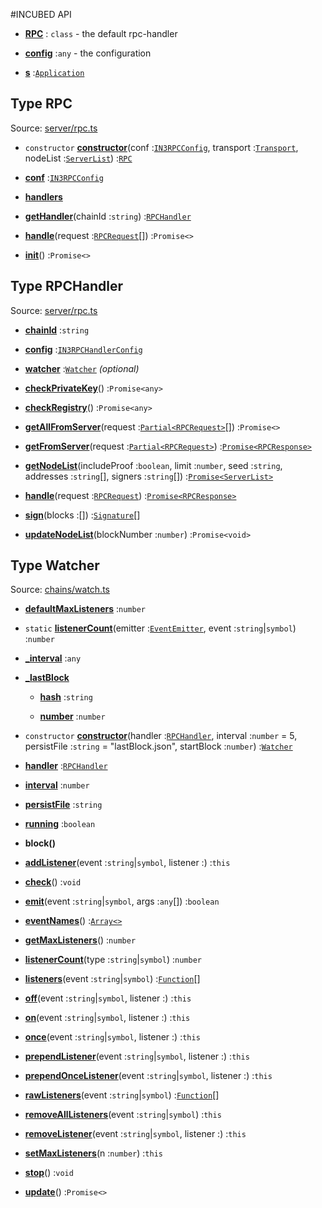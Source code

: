 #INCUBED API

* [**RPC**](#type-rpc) : `class`  - the default rpc-handler

* **[config](https://github.com/slockit/in3-server/blob/master/index.ts#L11)** :`any` - the configuration

* **[s](https://github.com/slockit/in3-server/blob/master/index.ts#L8)** :[`Application`](#type-application) 


## Type RPC


Source: [server/rpc.ts](https://github.com/slockit/in3-server/blob/master/server/rpc.ts#L9)



* `constructor` **[constructor](https://github.com/slockit/in3-server/blob/master/server/rpc.ts#L11)**(conf :[`IN3RPCConfig`](#type-in3rpcconfig), transport :[`Transport`](#type-transport), nodeList :[`ServerList`](#type-serverlist)) :[`RPC`](#type-rpc) 

* **[conf](https://github.com/slockit/in3-server/blob/master/server/rpc.ts#L10)** :[`IN3RPCConfig`](#type-in3rpcconfig) 

* **[handlers](https://github.com/slockit/in3-server/blob/master/server/rpc.ts#L11)**

* **[getHandler](https://github.com/slockit/in3-server/blob/master/server/rpc.ts#L80)**(chainId :`string`) :[`RPCHandler`](#type-rpchandler) 

* **[handle](https://github.com/slockit/in3-server/blob/master/server/rpc.ts#L35)**(request :[`RPCRequest`](#type-rpcrequest)[]) :`Promise<>` 

* **[init](https://github.com/slockit/in3-server/blob/master/server/rpc.ts#L72)**() :`Promise<>` 


## Type RPCHandler


Source: [server/rpc.ts](https://github.com/slockit/in3-server/blob/master/server/rpc.ts#L88)



* **[chainId](https://github.com/slockit/in3-server/blob/master/server/rpc.ts#L89)** :`string` 

* **[config](https://github.com/slockit/in3-server/blob/master/server/rpc.ts#L98)** :[`IN3RPCHandlerConfig`](#type-in3rpchandlerconfig) 

* **[watcher](https://github.com/slockit/in3-server/blob/master/server/rpc.ts#L99)** :[`Watcher`](#type-watcher) *(optional)*  

* **[checkPrivateKey](https://github.com/slockit/in3-server/blob/master/server/rpc.ts#L97)**() :`Promise<any>` 

* **[checkRegistry](https://github.com/slockit/in3-server/blob/master/server/rpc.ts#L96)**() :`Promise<any>` 

* **[getAllFromServer](https://github.com/slockit/in3-server/blob/master/server/rpc.ts#L93)**(request :[`Partial<RPCRequest>`](#type-partial)[]) :`Promise<>` 

* **[getFromServer](https://github.com/slockit/in3-server/blob/master/server/rpc.ts#L92)**(request :[`Partial<RPCRequest>`](#type-partial)) :[`Promise<RPCResponse>`](#type-rpcresponse) 

* **[getNodeList](https://github.com/slockit/in3-server/blob/master/server/rpc.ts#L94)**(includeProof :`boolean`, limit :`number`, seed :`string`, addresses :`string`[], signers :`string`[]) :[`Promise<ServerList>`](#type-serverlist) 

* **[handle](https://github.com/slockit/in3-server/blob/master/server/rpc.ts#L90)**(request :[`RPCRequest`](#type-rpcrequest)) :[`Promise<RPCResponse>`](#type-rpcresponse) 

* **[sign](https://github.com/slockit/in3-server/blob/master/server/rpc.ts#L91)**(blocks :[]) :[`Signature`](#type-signature)[] 

* **[updateNodeList](https://github.com/slockit/in3-server/blob/master/server/rpc.ts#L95)**(blockNumber :`number`) :`Promise<void>` 


## Type Watcher


Source: [chains/watch.ts](https://github.com/slockit/in3-server/blob/master/chains/watch.ts#L15)



* **[defaultMaxListeners](https://github.com/slockit/in3-server/blob/master//Users/simon/ws/slock/n3/in3-server/node_modules/@types/node/index.d.ts#L1012)** :`number` 

* `static` **[listenerCount](https://github.com/slockit/in3-server/blob/master//Users/simon/ws/slock/n3/in3-server/node_modules/@types/node/index.d.ts#L1011)**(emitter :[`EventEmitter`](#type-eventemitter), event :`string`|`symbol`) :`number` 

* **[_interval](https://github.com/slockit/in3-server/blob/master/chains/watch.ts#L22)** :`any` 

* **[_lastBlock](https://github.com/slockit/in3-server/blob/master/chains/watch.ts#L17)**

    * **[hash](https://github.com/slockit/in3-server/blob/master/chains/watch.ts#L19)** :`string` 

    * **[number](https://github.com/slockit/in3-server/blob/master/chains/watch.ts#L18)** :`number` 

* `constructor` **[constructor](https://github.com/slockit/in3-server/blob/master/chains/watch.ts#L26)**(handler :[`RPCHandler`](#type-rpchandler), interval :`number` = 5, persistFile :`string` = "lastBlock.json", startBlock :`number`) :[`Watcher`](#type-watcher) 

* **[handler](https://github.com/slockit/in3-server/blob/master/chains/watch.ts#L23)** :[`RPCHandler`](#type-rpchandler) 

* **[interval](https://github.com/slockit/in3-server/blob/master/chains/watch.ts#L24)** :`number` 

* **[persistFile](https://github.com/slockit/in3-server/blob/master/chains/watch.ts#L25)** :`string` 

* **[running](https://github.com/slockit/in3-server/blob/master/chains/watch.ts#L26)** :`boolean` 

*  **block()** 

* **[addListener](https://github.com/slockit/in3-server/blob/master//Users/simon/ws/slock/n3/in3-server/node_modules/@types/node/index.d.ts#L1014)**(event :`string`|`symbol`, listener :) :`this` 

* **[check](https://github.com/slockit/in3-server/blob/master/chains/watch.ts#L76)**() :`void` 

* **[emit](https://github.com/slockit/in3-server/blob/master//Users/simon/ws/slock/n3/in3-server/node_modules/@types/node/index.d.ts#L1026)**(event :`string`|`symbol`, args :`any`[]) :`boolean` 

* **[eventNames](https://github.com/slockit/in3-server/blob/master//Users/simon/ws/slock/n3/in3-server/node_modules/@types/node/index.d.ts#L1027)**() :[`Array<>`](#type-array) 

* **[getMaxListeners](https://github.com/slockit/in3-server/blob/master//Users/simon/ws/slock/n3/in3-server/node_modules/@types/node/index.d.ts#L1023)**() :`number` 

* **[listenerCount](https://github.com/slockit/in3-server/blob/master//Users/simon/ws/slock/n3/in3-server/node_modules/@types/node/index.d.ts#L1028)**(type :`string`|`symbol`) :`number` 

* **[listeners](https://github.com/slockit/in3-server/blob/master//Users/simon/ws/slock/n3/in3-server/node_modules/@types/node/index.d.ts#L1024)**(event :`string`|`symbol`) :[`Function`](#type-function)[] 

* **[off](https://github.com/slockit/in3-server/blob/master//Users/simon/ws/slock/n3/in3-server/node_modules/@types/node/index.d.ts#L1020)**(event :`string`|`symbol`, listener :) :`this` 

* **[on](https://github.com/slockit/in3-server/blob/master//Users/simon/ws/slock/n3/in3-server/node_modules/@types/node/index.d.ts#L1015)**(event :`string`|`symbol`, listener :) :`this` 

* **[once](https://github.com/slockit/in3-server/blob/master//Users/simon/ws/slock/n3/in3-server/node_modules/@types/node/index.d.ts#L1016)**(event :`string`|`symbol`, listener :) :`this` 

* **[prependListener](https://github.com/slockit/in3-server/blob/master//Users/simon/ws/slock/n3/in3-server/node_modules/@types/node/index.d.ts#L1017)**(event :`string`|`symbol`, listener :) :`this` 

* **[prependOnceListener](https://github.com/slockit/in3-server/blob/master//Users/simon/ws/slock/n3/in3-server/node_modules/@types/node/index.d.ts#L1018)**(event :`string`|`symbol`, listener :) :`this` 

* **[rawListeners](https://github.com/slockit/in3-server/blob/master//Users/simon/ws/slock/n3/in3-server/node_modules/@types/node/index.d.ts#L1025)**(event :`string`|`symbol`) :[`Function`](#type-function)[] 

* **[removeAllListeners](https://github.com/slockit/in3-server/blob/master//Users/simon/ws/slock/n3/in3-server/node_modules/@types/node/index.d.ts#L1021)**(event :`string`|`symbol`) :`this` 

* **[removeListener](https://github.com/slockit/in3-server/blob/master//Users/simon/ws/slock/n3/in3-server/node_modules/@types/node/index.d.ts#L1019)**(event :`string`|`symbol`, listener :) :`this` 

* **[setMaxListeners](https://github.com/slockit/in3-server/blob/master//Users/simon/ws/slock/n3/in3-server/node_modules/@types/node/index.d.ts#L1022)**(n :`number`) :`this` 

* **[stop](https://github.com/slockit/in3-server/blob/master/chains/watch.ts#L65)**() :`void` 

* **[update](https://github.com/slockit/in3-server/blob/master/chains/watch.ts#L88)**() :`Promise<>` 

